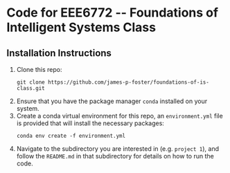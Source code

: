 # Code for EEE6772 -- Foundations of Intelligent Systems Class

## Installation Instructions

1. Clone this repo:
    ```
    git clone https://github.com/james-p-foster/foundations-of-is-class.git
    ```
2. Ensure that you have the package manager ```conda``` installed on your system.
3. Create a conda virtual environment for this repo, an ```environment.yml``` file is provided that will install the necessary packages:
    ```
    conda env create -f environment.yml
    ```
4. Navigate to the subdirectory you are interested in (e.g. ```project 1```), and follow the ```README.md``` in that subdirectory for details on how to run the code.